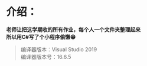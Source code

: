 # 介绍：
**老师让把这学期收的所有作业，每个人一个文件夹整理起来  
所以用C#写了个小程序偷懒😁**

> 编译器版本：Visual Studio 2019  
> 编译器版本号：16.6.5
